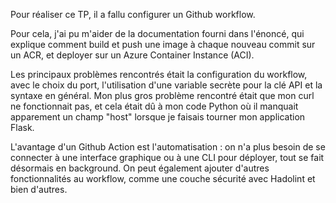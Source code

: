 Pour réaliser ce TP, il a fallu configurer un Github workflow.

Pour cela, j'ai pu m'aider de la documentation fourni dans l'énoncé, qui explique comment build et push une image à chaque nouveau commit sur un ACR, et deployer sur un Azure Container Instance (ACI).

Les principaux problèmes rencontrés était la configuration du workflow, avec le choix du port, l'utilisation d'une variable secrète pour la clé API et la syntaxe en général.
Mon plus gros problème rencontré était que mon curl ne fonctionnait pas, et cela était dû à mon code Python où il manquait apparement un champ "host" lorsque je faisais tourner mon application Flask.

L'avantage d'un Github Action est l'automatisation : on n'a plus besoin de se connecter à une interface graphique ou à une CLI pour déployer, tout se fait désormais en background.
On peut également ajouter d'autres fonctionnalités au workflow, comme une couche sécurité avec Hadolint et bien d'autres.
